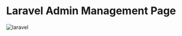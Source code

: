 # Laravel Admin Management Page
![laravel](https://user-images.githubusercontent.com/25603631/54723480-ed151b00-4b24-11e9-946d-d5e4cac78b88.PNG)
